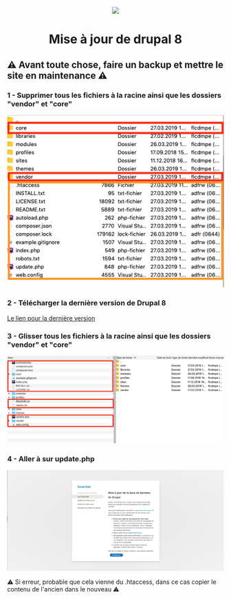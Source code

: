 <p align="center">
<img src="https://makina-corpus.com/blog/metier/2019/top-drupal-modules/image_mini" width="200">

<h1 align="center">Mise à jour de drupal 8</h1>

## ⚠️ Avant toute chose, faire un backup et mettre le site en maintenance ⚠️

### 1 - Supprimer tous les fichiers à la racine ainsi que les dossiers "vendor" et "core" 

![delete](delete_this.png)

### 2 - Télécharger la dernière version de Drupal 8

<a href="https://www.drupal.org/download-latest/zip">Le lien pour la dernière version</a>

### 3 - Glisser tous les fichiers à la racine ainsi que les dossiers "vendor" et "core"

![glisser](glisser_deposer.png)

### 4 - Aller à sur update.php

![update](update.png)

⚠️ Si erreur, probable que cela vienne du .htaccess, dans ce cas copier le contenu de l'ancien dans le nouveau ⚠️
